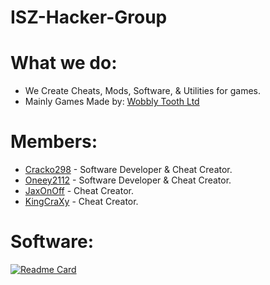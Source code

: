# ISZ-Hacker-Group

# What we do:
- We Create Cheats, Mods, Software, & Utilities for games.
- Mainly Games Made by: [Wobbly Tooth Ltd](https://twitter.com/WobblyToothLtd)

# Members:
- [Cracko298](https://github.com/Cracko298) - Software Developer & Cheat Creator.
- [Oneey2112](https://github.com/eyed-owl) - Software Developer & Cheat Creator.
- [JaxOnOff](https://github.com/JaxOffTheHook) - Cheat Creator.
- [KingCraXy](https://github.com/GageCover) - Cheat Creator.

# Software:

[![Readme Card](https://github-readme-stats.vercel.app/api/pin/?username=ISZ-Hacker-Group&repo=Wobbly-Tooth-Save-Manager&show_icons=true&theme=dark&count_private=true&show_icons=true)](https://github.com/ISZ-Hacker-Group/Wobbly-Tooth-Save-Manager)

